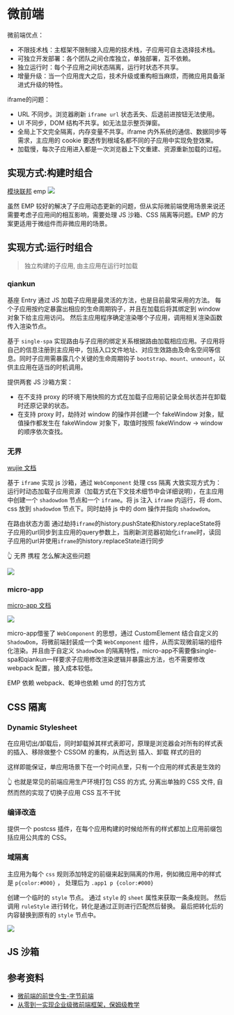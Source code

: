 # 微前端

微前端优点：

- 不限技术栈：主框架不限制接入应用的技术栈，子应用可自主选择技术栈。
- 可独立开发部署：各个团队之间仓库独立，单独部署，互不依赖。
- 独立运行时：每个子应用之间状态隔离，运行时状态不共享。
- 增量升级：当一个应用庞大之后，技术升级或重构相当麻烦，而微应用具备渐进式升级的特性。

iframe的问题：
- URL 不同步。浏览器刷新 `iframe url` 状态丢失、后退前进按钮无法使用。
- UI 不同步，DOM 结构不共享。如无法显示整页弹窗。
- 全局上下文完全隔离，内存变量不共享。iframe 内外系统的通信、数据同步等需求，主应用的 cookie 要透传到根域名都不同的子应用中实现免登效果。
- 加载慢，每次子应用进入都是一次浏览器上下文重建、资源重新加载的过程。

## 实现方式:构建时组合

[模块联邦](https://webpack.docschina.org/concepts/module-federation) emp
![](https://kingan-md-img.oss-cn-guangzhou.aliyuncs.com/blog/20230201105945.png)

虽然 EMP 较好的解决了子应用动态更新的问题，但从实际微前端使用场景来说还需要考虑子应用间的相互影响，需要处理 JS 沙箱、CSS 隔离等问题。EMP 的方案更适用于微组件而非微应用的场景。


## 实现方式:运行时组合

> 独立构建的子应用, 由主应用在运行时加载

### qiankun
基座 Entry
通过 JS 加载子应用是最灵活的方法，也是目前最常采用的方法。
每个子应用按约定暴露出相应的生命周期钩子，并且在加载后将其绑定到 window 对象下给主应用访问。
然后主应用程序确定渲染哪个子应用，调用相关渲染函数传入渲染节点。

基于 `single-spa` 实现路由与子应用的绑定关系根据路由加载相应应用。子应用将自己的信息注册到主应用中，包括入口文件地址、对应生效路由及命名空间等信息。同时子应用需暴露几个关键的生命周期钩子 `bootstrap、mount、unmount`，以供主应用在适当的时机调用。

提供两套 JS 沙箱方案：
- 在不支持 proxy 的环境下用快照的方式在加载子应用前记录全局状态并在卸载时还原记录的状态。
- 在支持 proxy 时，劫持对 window 的操作并创建一个 fakeWindow 对象，赋值操作都发生在 fakeWindow 对象下，取值时按照 fakeWindow -> window 的顺序依次查找。

### 无界
[wujie 文档](https://wujie-micro.github.io/doc/guide/)

基于 `iframe` 实现 js 沙箱，通过 `WebComponent` 处理 css 隔离
大致实现方式为：运行时动态加载子应用资源（加载方式在下文技术细节中会详细说明），在主应用中创建一个 `shadowdom` 节点和一个 `iframe`。将 js 注入 `iframe` 内运行，将 dom、css 放到 `shadowdom` 节点下。同时劫持 js 中的 dom 操作并指向 `shadowdom`。


在路由状态方面 通过劫持`iframe`的history.pushState和history.replaceState将子应用的url同步到主应用的query参数上，当刷新浏览器初始化`iframe`时，读回子应用的url并使用`iframe`的history.replaceState进行同步

👆 无界 携程 怎么解决这些问题

![](https://kingan-md-img.oss-cn-guangzhou.aliyuncs.com/blog/20230201114802.png)
### micro-app

[micro-app 文档](https://zeroing.jd.com/docs.html#/)

![](https://kingan-md-img.oss-cn-guangzhou.aliyuncs.com/blog/20230201110324.png)

micro-app借鉴了 `WebComponent` 的思想，通过 CustomElement 结合自定义的 `ShadowDom`，将微前端封装成一个类 `WebComponent` 组件，从而实现微前端的组件化渲染。并且由于自定义 `ShadowDom` 的隔离特性，micro-app不需要像single-spa和qiankun一样要求子应用修改渲染逻辑并暴露出方法，也不需要修改 webpack 配置，接入成本较低。


EMP 依赖 webpack、乾坤也依赖 umd 的打包方式


## CSS 隔离
### Dynamic Stylesheet

在应用切出/卸载后，同时卸载掉其样式表即可，原理是浏览器会对所有的样式表的插入、移除做整个 CSSOM 的重构，从而达到 插入、卸载 样式的目的

这样即能保证，单应用场景下在一个时间点里，只有一个应用的样式表是生效的

👆 也就是常见的前端应用生产环境打包 CSS 的方式, 分离出单独的 CSS 文件, 自然而然的实现了切换子应用 CSS 互不干扰

### 编译改造
提供一个 postcss 插件，在每个应用构建的时候给所有的样式都加上应用前缀包括应用公共库的 CSS。

### 域隔离
主应用为每个 `css` 规则添加特定的前缀来起到隔离的作用，例如微应用中的样式是 `p{color:#000}` ， 处理后为 `.app1 p {color:#000}`

创建一个临时的 `style` 节点。
通过 `style` 的 `sheet` 属性来获取一条条规则。
然后调用 `ruleStyle` 进行转化，转化是通过正则进行匹配然后替换。
最后把转化后的内容替换到原有的 `style` 节点中。

![](https://kingan-md-img.oss-cn-guangzhou.aliyuncs.com/blog/20230201113159.png)

## JS 沙箱


## 参考资料

- [微前端的前世今生-字节前端](https://zhuanlan.zhihu.com/p/580317970)
- [从零到一实现企业级微前端框架，保姆级教学](https://juejin.cn/post/7004661323124441102)
